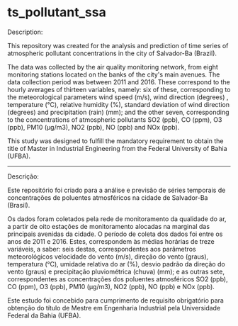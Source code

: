 # ts_pollutant_ssa
 Description: 

 This repository was created for the analysis and prediction of time series of atmospheric pollutant concentrations in the city of Salvador-Ba (Brazil).

The data was collected by the air quality monitoring network, from eight monitoring stations located on the banks of the city's main avenues. The data collection period was between 2011 and 2016. These correspond to the hourly averages of thirteen variables, namely: six of these, corresponding to the meteorological parameters wind speed (m/s), wind direction (degrees) , temperature (°C), relative humidity (%), standard deviation of wind direction (degrees) and precipitation (rain) (mm); and the other seven, corresponding to the concentrations of atmospheric pollutants SO2 (ppb), CO (ppm), O3 (ppb), PM10 (μg/m3), NO2 (ppb), NO (ppb) and NOx (ppb).

This study was designed to fulfill the mandatory requirement to obtain the title of Master in Industrial Engineering from the Federal University of Bahia (UFBA).

---------------------------------------------------------------------------------------------------------------

Descrição: 

Este repositório foi criado para a análise e previsão de séries temporais de concentrações de poluentes atmosféricos na cidade de Salvador-Ba (Brasil).

Os dados foram coletados pela rede de monitoramento da qualidade do ar, a partir de oito estações de monitoramento alocadas na marginal das principais avenidas da cidade. O período de coleta dos dados foi entre os anos de 2011 e 2016. Estes, correspondem às médias horárias de treze variáveis, a saber: seis destas, correspondentes aos parâmetros meteorológicos velocidade do vento (m/s), direção do vento (graus), temperatura (°C), umidade relativa do ar (%), desvio padrão da direção do vento (graus) e precipitação pluviométrica (chuva) (mm); e as outras sete, correspondentes as concentrações dos poluentes atmosféricos SO2 (ppb), CO (ppm), O3 (ppb), PM10 (μg/m3), NO2 (ppb), NO (ppb) e NOx (ppb).

Este estudo foi concebido para cumprimento de requisito obrigatório para obtenção do título de Mestre em Engenharia Industrial pela Universidade Federal da Bahia (UFBA).


